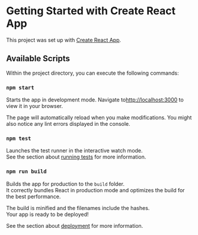 # Getting Started with Create React App

This project was set up with [Create React App](https://github.com/facebook/create-react-app).

## Available Scripts

Within the project directory, you can execute the following commands:

### `npm start`

Starts the app in development mode.
Navigate to[http://localhost:3000](http://localhost:3000) to view it in your browser.

The page will automatically reload when you make modifications.
You might also notice any lint errors displayed in the console.

### `npm test`

Launches the test runner in the interactive watch mode.\
See the section about [running tests](https://facebook.github.io/create-react-app/docs/running-tests) for more information.

### `npm run build`

Builds the app for production to the `build` folder.\
It correctly bundles React in production mode and optimizes the build for the best performance.

The build is minified and the filenames include the hashes.\
Your app is ready to be deployed!

See the section about [deployment](https://facebook.github.io/create-react-app/docs/deployment) for more information.

